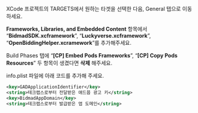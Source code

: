 
XCode 프로젝트의 TARGETS에서 원하는 타겟을 선택한 다음, General 탭으로 이동하세요. 

**Frameworks, Libraries, and Embedded Content** 항목에서 “**BidmadSDK.xcframework**”, “**Luckyverse.xcframework**”, “**OpenBiddingHelper.xcramework**”를 추가해주세요.

Build Phases 탭에 “**[CP] Embed Pods Frameworks**”, “**[CP] Copy Pods Resources**” 두 항목이 생겼다면 **삭제** 해주세요.

info.plist 파일에 아래 코드를 추가해 주세요.

```xml
<key>GADApplicationIdentifier</key>
<string>테크랩스로부터 전달받은 애드몹 광고 키</string>
<key>BidmadAppDomain</key>
<string>테크랩스로부터 발급받은 앱 도메인</string>
```
